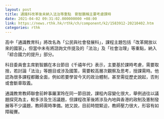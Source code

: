 ```yaml
---
layout: post
title: 通識科改革後未納入法治等重點　劉智鵬稱主要考慮課時
date: 2021-04-02 09:31:02.000000000 +08:00
link: https://news.rthk.hk/rthk/ch/component/k2/1583912-20210402.htm
categories: rthk
---
```


高中「通識教育科」將改名為「公民與社會發展科」，課程主題包括「改革開放以來的國家」，但當中未有將諮詢文件提及的「法治」及「社會治理」等重點，納入「綜合國力的提升」部分。

科目委員會主席劉智鵬在本台節目《千禧年代》表示，主要基於課時考慮，需要取捨，若討論「法治」等題目或涉及國策，需要較高層次觀察及思考，授課需時。他認為很多課程都難全面，例如若要學習今天的政治體制，甚至需從歷史說起，否則或會斷章取義。 

通識教育教師聯會前幹事羅潔玲在同一節目說，課程內容變化很大，舉例過往以議題探究為主，較多涉及生活議題，但課程改革後將涉及內地與香港的政制及憲制發展等不少議題，教師需時準備。她又說，目前時間緊迫，教師壓力很大，形容有如障礙賽。
